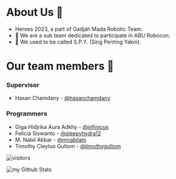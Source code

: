 # About Us 👋
- Heroes 2023, a part of Gadjah Mada Robotic Team.
- 🙋‍ We are a sub team dedicated to participate in ABU Robocon.
- 🍿 We used to be called S.P.Y. (Sing Penting Yakin).

# Our team members 🧙
### Supervisor
- Hasan Chamdany - [@hasanchamdany](https://github.com/hasanchamdany)

### Programmers
- Giga Hidjrika Aura Adkhy - [@infinicus](https://github.com/Infinicus)
- Felicia Siswanto - [@sleepyhydra12](https://github.com/sleepyhydra12)
- M. Nabil Akbar - [@mnabilam](https://github.com/mnabilam)
- Timothy Cleytus Gultom - [@timothygultom](https://github.com/timothygultom)


![visitors](https://visitor-badge.glitch.me/badge?page_id=heroes-ugm.readme&left_color=green&right_color=red)

<img align="center" src="https://github-readme-stats.vercel.app/api?username=Heroes-UGM&include_all_commits=true&count_private=true&show_icons=true&line_height=20&title_color=2B5BBD&icon_color=1124BB&text_color=A1A1A1&bg_color=0,000000,130F40" alt="my Github Stats"/>

<!--
**Here are some ideas to get you started:**

🙋‍♀️ A short introduction - what is your organization all about?
🌈 Contribution guidelines - how can the community get involved?
👩‍💻 Useful resources - where can the community find your docs? Is there anything else the community should know?
🍿 Fun facts - what does your team eat for breakfast?
🧙 Remember, you can do mighty things with the power of [Markdown](https://docs.github.com/github/writing-on-github/getting-started-with-writing-and-formatting-on-github/basic-writing-and-formatting-syntax)
-->
